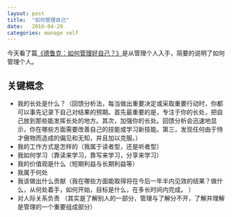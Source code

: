 ```yaml
---
layout: post
title:  "如何管理自己"
date:   2016-04-29
categories: manage self
---
```


今天看了篇[《德鲁克：如何管理好自己？》](https://mp.weixin.qq.com/s?__biz=MjM5NDI2NDU5Mw==&mid=2655255826&idx=3&sn=c466d4bb206a886dcaf94b97fe0404e8&scene=1&srcid=0427Ti9pxaP9gDSQ2NLGGQKu&key=b28b03434249256be4cf58800db1a480b117eefea99b6286bca6626961ff80145fc3abae617ad4ee39b6c0c164accc8f&ascene=0&uin=MTI4ODE0NQ%3D%3D&devicetype=iMac+MacBookPro10%2C1+OSX+OSX+10.11.4+build(15E65)&version=11020201&pass_ticket=BHrPm4xFU2KvBeif%2Bm6h8tkXBX8Jlh6L9k0LpX3bPA8%3D)是从管理个人入手，简要的说明了如何管理个人。

## 关键概念

* 我的长处是什么？（回馈分析法，每当做出重要决定或采取重要行动时，你都可以事先记录下自己对结果的预期。首先最重要的是，专注于你的长处，把自己放到那些能发挥长处的地方。其次，加强你的长处。回馈分析会迅速地显示，你在哪些方面需要改善自己的技能或学习新技能。第三，发现任何由于恃才傲物而造成的偏见和无知，并且加以克服。）
* 我的工作方式是怎样的（我属于读者型，还是听者型）
* 我如何学习（靠读来学习，靠写来学习，分享来学习）
* 我的价值观是什么（短期利益与长期利益等）
* 我属于何处
* 我该做出什么贡献（我在哪些方面能取得将在今后一年半内见效的结果？做什么，从何处着手，如何开始，目标是什么，在多长时间内完成。 ）
* 对人际关系负责 （其实是了解别人的一部分，管理与了解分不开，了解并理解是管理的一个重要组成部分）
